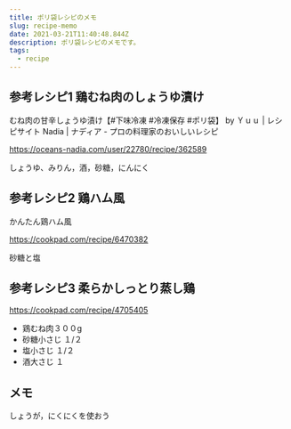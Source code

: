 ```yaml
---
title: ポリ袋レシピのメモ
slug: recipe-memo
date: 2021-03-21T11:40:48.844Z
description: ポリ袋レシピのメモです。
tags:
  - recipe
---
```

## 参考レシピ1 鶏むね肉のしょうゆ漬け
むね肉の甘辛しょうゆ漬け【#下味冷凍 #冷凍保存 #ポリ袋】 by Ｙｕｕ | レシピサイト Nadia | ナディア - プロの料理家のおいしいレシピ

<https://oceans-nadia.com/user/22780/recipe/362589>


しょうゆ、みりん，酒，砂糖，にんにく

## 参考レシピ2 鶏ハム風

かんたん鶏ハム風

<https://cookpad.com/recipe/6470382>

砂糖と塩

## 参考レシピ3 柔らかしっとり蒸し鶏

<https://cookpad.com/recipe/4705405>

- 鶏むね肉３００g
- 砂糖小さじ １/２
- 塩小さじ １/２
- 酒大さじ １

## メモ
しょうが，にくにくを使おう